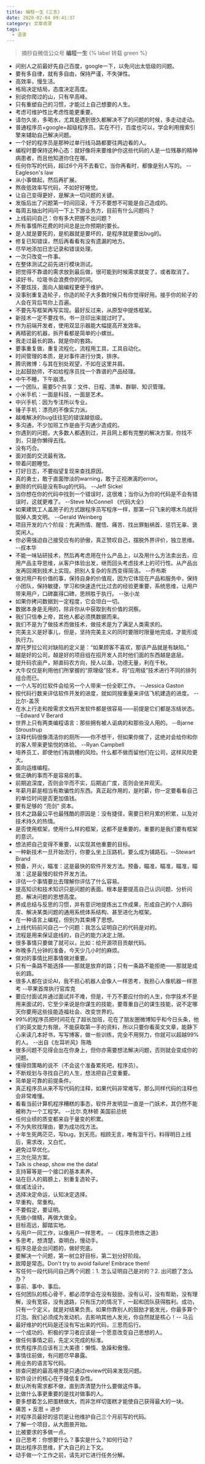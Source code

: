 ```yaml
---
title: 编程一生《三言》
date: 2020-02-04 09:41:37
category: 文章收录
tags:
  - 语录
---
```


> 摘抄自微信公众号 **编程一生** {% label 转载 green %}

- 问别人之前最好先自己百度，google一下，以免问出太低级的问题。
- 要有多自律，就有多自由，保持严谨，不失弹性。
- 高效率，慢生活。
- 格局决定结局，态度决定高度。
- 别说你爬过的山，只有早高峰。
- 只有重塑自己的习惯，才能过上自己想要的人生。
- 考虑可维护性比考虑性能更重要。
- 请勿久坐，多喝水，尤其是遇到很久都解决不了的问题的时候，多走动走动。
- 普通程序员+google=超级程序员。实在不行，百度也可以，学会利用搜索引擎来辅助自己解决问题。
- 一个好的程序员是那种过单行线马路都要往两边看的人。
- 编程时要保持这种心态：就好像将来要维护你这些代码的人是一位残暴的精神病患者，而且他知道你住在哪。
- 任何你写的代码，超过6个月不去看它，当你再看时，都像是别人写的。 --Eagleson's law
- 从小事做起，然后再扩展。
- 熬夜低效率写代码，不如好好睡觉。
- 让自己变得更好，是解决一切问题的关键。
- 发版后出了问题第一时间回滚，千万不要想不可能是自己造成的。
- 每周五抽出时间问一下上下游业务方，目前有什么问题吗？
- 上线前问自己：你有多大把握不出问题？
- 所有事情所花费的时间总是比你预期的要长。
- 是人就是要死的，是机器就是要坏的，是程序就是要出bug的。
- 修复已知错误，然后再看看有没有遗漏的地方。
- 尽早地添加日志记录和错误处理。
- 一次只改变一件事。
- 在整体测试之前先进行模块测试。
- 把觉得不靠谱的需求放到最后做，很可能到时候需求就变了，或者取消了。
- 读好书，垃圾书会浪费你的时间。
- 不要炫技，面向人脑编程更便于维护。
- 没事别重复造轮子，你造的轮子大多数时候只有你觉得好用。接手你的轮子的人会在背后骂你上百遍。
- 不要先写框架再写实现。最好反过来，从原型中提炼框架。
- 新技术一定不要找书，书一旦印出来就过时了。
- 作为前端开发者，使用双显示器能大幅提高开发效率。
- 再精密的机器，拆开看都是简单的小螺丝。
- 我走过最长的路，就是你的套路。
- 要事重复做，重复流程化，流程用工具，工具自动化。
- 时间管理的本质，是对事件进行分类，排序。
- 腾讯微博：与其在别处观望，不如在这里并肩。
- 比起鼓励师，不如给程序员找一个靠谱的产品经理。
- 中午不睡，下午崩溃。
- 一个团队，需要5个共享：文件、日程、清单、群聊、知识管理。
- 小米手机：一面是科技，一面是艺术。
- 中兴手机：因为专注所以专业。
- 锤子手机：漂亮的不像实力派。
- 越难解决的bug往往犯的错误越低级。
- 多沟通，不少加班工作是由于沟通少造成的。
- 你遇到的问题，大多数人都遇到过，并且网上都有完整的解决方案，你找不到，只是你懒得去找。
- 没有巧合。
- 面对面的交流最有效。
- 带着问题睡觉。
- 打好日志，不要指望复现来查找原因。
- 真的勇士，敢于直面惨淡的warning，敢于正视淋漓的error。
- 删除的代码是没有Bug的代码。 --Jeff Sickel
- 当你想在你的代码中找到一个错误时，这很难；当你认为你的代码是不会有错误时，这就更难了。 --Steve McConnell 《代码大全》
- 如果建筑工人盖房子的方式跟程序员写程序一样，那第一只飞来的啄木鸟就将毁掉人类文明。 --Gerald Weinberg
- 项目开发的六个阶段：充满热情、醒悟、痛苦、找出罪魁祸首、惩罚无辜、褒奖闲人。
- 你必需强迫自己接受应有的骄傲，真正赞叹自己，摆脱外界评价，独立思维。 --叔本华
- 不能一味钻研技术，然后再考虑用在什么产品上，以及用什么方法卖出去，应用产品主导思维，从客户体验出发，继而回头考虑技术上的可行性。从产品出发再回溯到技术上实现。把别人复杂的东西变得简洁。 --乔布斯
- 做对用户有价值的事，保持自身的价值观，因为它体现在产品和服务中，保持小团队，保持敏捷，学习和快速迭代比过去的经验更重要，系统思维，让用户带来用户，口碑赢得口碑，思辨胜于执行。 --张小龙
- 如果你拷问数据到一定程度，它会坦白一切。
- 数据本身是无用的，除非你从中获取到有价值的洞察。
- 我们只信奉上帝，其他人都必须携数据而来。
- 我们不是为了做技术而做技术，做技术是为了满足人类需求的。
- 完美主义是好事儿，但是，坚持完美主义的同时要限时限量地完成，才能形成执行力。
- 摩托罗拉公司对缺陷的定义是：“如果顾客不喜欢，那该产品就是有缺陷。”
- 越是好的公司，越是好的项目组在招开发人员时他们面的东西越是底层。
- 提升码农亩产，掰直码农方向，授人以渔，功德无量，利在千秋。
- 大牛仅仅是利用他们所掌握的“原理级”技术，将“应用级”技术进行不同的排列组合而已。
- 一个人写的烂软件会给另一个人带来一份全职工作。 --Jessica Gaston
- 按代码行数来评估软件开发的进度，就如同按重量来评估飞机建造的进度。 --比尔-盖茨
- 在水上行走和按需求文档开发软件都是很容易——前提是它们都是冻结状态。 --Edward V Berard
- 世界上只有两类编程语言：那些拥有被人诟病的和那些没人用的。 --Bjarne Stroustrup
- 注释代码很像清洁你的厕所——你不想干，但如果你做了，这绝对会给你和你的客人带来更愉悦的体验。 --Ryan Campbell
- 培养员工，即使他们有跳槽的风险。什么都不做而留他们在公司，这样风险更大。
- 面向运维编程。
- 做正确的事而不是容易的事。
- 前期追深度，否则会华而不实，后期追广度，否则会坐井观天。
- 年薪月薪是相当有欺骗性的东西。真正起作用的，是时薪，你一定要看看自己的单位时间是否更加值钱。
- 要有足够的 “亮剑” 资本。
- 技术之路最公平也最残酷的原因是：没有捷径，需要日积月累的积累，以及对技术持久的热情。
- 是否使用框架，使用什么样的框架，这都不是重要的，重要的是我们要有框架的意识。
- 想法把自己变得不重要，以实现其他重要的目标。
- 一种新技术一旦开始流行，你要么坐上压路机，要么成为铺路石。--Stewart Brand
- 预备，开火，瞄准：这是最快的软件开发方法。预备，瞄准，瞄准，瞄准，瞄准：这是最慢的软件开发方法。
- 评估一个事情要比去理解你评估了什么容易。
- 提高知识和技术知识只是问题的表面。根本是要提高自己认识问题、分析问题、解决问题的思想高度。
- 养成总结与反思的习惯，并有意识地提炼出工作成果，形成自己的个人源码库、解决某类问题的通用系统体系结构、甚至进化为框架。
- 在一种语言上编程，但别为其束缚了思想。
- 上线代码前问自己一个问题：我怎么证明自己的代码是对的。
- 流程是用来保证底线的，自己的能力决定上限。
- 很多事情只要做了就可以，比如：给开源项目贡献代码。
- 昨晚多几分钟的准备，今天少几小时的麻烦。
- 做对的事情比把事情做对重要。
- 只有一条路不能选择——那就是放弃的路；只有一条路不能拒绝——那就是成长的路。
- 很多人都在谈论AI，我不担心机器人会像人一样思考，我担心人像机器一样思考 --苹果首席执行官库克
- 要应付面试并通过面试并不难，但是，千万不要应付你的人生，你学技术不是用来面试的，它至少来说是你谋生的技能，要尊重自己的谋生技能，说不定哪天你要用这些技能造福社会、改变世界的。
- 99%的程序员把时间花在了超长加班，花在了朋友圈微博知乎和今日头条，他们的英文能力有限，不能获取第一手的资料，所以只要你看英文文章，能静下心来读几本好书，写写博客，做一些训练，完全不用努力，你就可以超越99%的人。 --出自《左耳听风》陈皓
- 很多问题不见得会出在你身上，但你亦需要想法解决问题，否则就会变成你的问题。
- 懂得但策略的说不（不会这个准备累死吧，程序员）。
- 不断规划与寻找自己的人生，想法把自己变重要。
- 简单是可靠的前提条件。
- 真正程序员从来不写代码的注释，如果代码非常难写，那么同样代码的注释也会非常难懂。
- 看看当前计算机程序糟糕的事态，软件开发明显一直是一门妖术，其仍然不能被称为一个工程学。 --比尔.克林顿 美国前总统
- 任何业绩的质变都来自于量变的积累。
- 不为失败找理由，要为成功找方法。
- 十年生死两茫茫，写bug，到天亮。相顾无言，唯有泪千行。料得明日上线后，需求改，又白忙。
- 避免过早优化。
- 三次化简方案。
- Talk is cheap, show me the data!
- 支持幂等是一个接口的基本素养。
- 站在巨人的肩膀上，别重复造轮子。
- 做减法设计。
- 选择决定命运，认知决定选择。
- 早重构，常重构。
- 不要假定，要证明。
- 先做小做精，再做大做全。
- 目标高远，脚踏实地。
- 与用户一同工作，以像用户一样思考。 --《程序员修炼之道》
- 多思考，想清楚，查明白，慢动手。
- 程序总是会出问题的，做好兜底。
- 要解决一个问题，第一树立好目标，第二划分好阶段。
- 故障是常态。Don't try to avoid failure! Embrace them!
- 写任何一段代码问自己两个问题：1. 怎么证明自己是对的？2. 出问题了怎么办？
- 事前、事中、事后。
- 任何团队的核心骨干，都必须学会在没有鼓励，没有认可，没有帮助，没有理解，没有宽容，没有退路，只有压力的情况下，一起和团队获得胜利。成功，只有一个定义，就是对结果负责。如果你靠别人的鼓励才能发光，你最多算个灯泡。我们必须成为发动机，去影响其他人发光，你自然就是核心！-- 马云
- 最好维护的代码是还没有写出来的代码，三思而后行。
- 一个成功的、积极的学习者应该是一个愿意改变自己思想的人。
- 做任何事情之前，先定义完成的标准。
- 优秀程序员应该有三大美德：懒惰、急躁和傲慢。
- 事情往前做，有问题尽早暴露。
- 用业务的语言写代码。
- 排查问题的最高境界是只通过review代码来发现问题。
- 软件设计的核心在于降低复杂性。
- 默认所有需求都不做，直到弄清楚为什么要做这件事。
- 比做什么事更重要的是找对做事的人。
- 要多想着怎么把蛋糕做大，而非怎样切蛋糕才能使自己获得最大的一块。
- 痛苦 + 反思 = 进步
- 对程序员最好的惩罚是让他维护自己三个月前写的代码。
- 了解一个项目，从大图景开始。
- 比被要求的多做一点。
- 自己思考：你想要什么？事实是什么？如何行动？
- 跳出程序员思维，扩大自己的上下文。
- 动手做一个工作之前，请先对它进行任务分解。